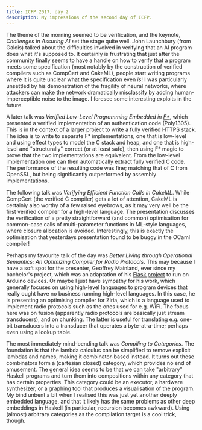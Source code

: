 ```yaml
---
title: ICFP 2017, day 2
description: My impressions of the second day of ICFP.
---
```


The theme of the morning seemed to be verification, and the keynote,
*Challenges in Assuring AI* set the stage quite well.  John Launchbury
(from Galois) talked about the difficulties involved in verifying that
an AI program does what it's supposed to.  It certainly is frustrating
that just after the community finally seems to have a handle on how to
verify that a program meets some specification (most notably by the
construction of verified compilers such as CompCert and CakeML),
people start writing programs where it is quite unclear what the
specification even *is*!  I was particularly unsettled by his
demonstration of the fragility of neural networks, where attackers can
make the network dramatically misclassify by adding
human-imperceptible noise to the image.  I foresee some interesting
exploits in the future.

A later talk was *Verified Low-Level Programming Embedded in [F\*](https://www.fstar-lang.org/)*,
which presented a verified implementation of an authentication code
(Poly1305).  This is in the context of a larger project to write a
fully verified HTTPS stack.  The idea is to write to separate F\*
implementations, one that is low-level and using effect types to model
the C stack and heap, and one that is high-level and "structurally"
correct (or at least safe), then using F\* magic to prove that the two
implementations are equivalent.  From the low-level implementation one
can then automatically extract fully verified C code.  The performance
of the resulting code was fine; matching that of C from OpenSSL, but
being significantly outperformed by assembly implementations.

The following talk was *Verifying Efficient Function Calls in CakeML*.
While CompCert (the verified C compiler) gets a lot of attention,
CakeML is certainly also worthy of a few raised eyebrows, as it may
very well be the first verified compiler for a high-level language.
The presentation discusses the verification of a pretty
straightforward (and common) optimisation for common-case calls of
multi-parameter functions in ML-style languages, where closure
allocation is avoided.  Interestingly, this is exactly the
optimisation that yesterdays presentation found to be buggy in the
OCaml compiler!

Perhaps my favourite talk of the day was *Better Living through
Operational Semantics: An Optimizing Compiler for Radio Protocols*.
This may because I have a soft spot for the presenter, Geoffrey
Mainland, ever since my bachelor's project, which was an adaptation of
his [Flask
project](https://www.cs.drexel.edu/~mainland/projects/flask/) to run
on Arduino devices.  Or maybe I just have sympathy for his work, which
generally focuses on using high-level languages to program devices
that really ought have no business running high-level languages.  In
this case, he is presenting an optimising compiler for Ziria, which is
a language used to implement radio protocols such as the ones used for
e.g. WiFi.  The focus here was on fusion (apparently radio protocols
are basically just stream transducers), and on chunking.  The latter
is useful for translating e.g. one-bit transducers into a transducer
that operates a byte-at-a-time; perhaps even using a lookup table.

The most immediately mind-bending talk was *Compiling to Categories*.
The foundation is that the lambda calculus can be simplified to remove
explicit lambdas and names, making it combinator-based instead.  It
turns out these combinators form a (cartesian closed) category, which
provides no end of amusement.  The general idea seems to be that we
can take "arbitrary" Haskell programs and turn them into compositions
within any category that has certain properties.  This category could
be an executor, a hardware synthesizer, or a graphing tool that
produces a visualisation of the program.  My bind unbent a bit when I
realised this was just yet another deeply embedded language, and that
it likely has the same problems as other deep embeddings in Haskell
(in particular, recursion becomes awkward).  Using (almost) arbitrary
categories as the compilation target is a cool trick, though.